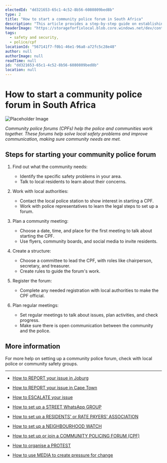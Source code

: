 ```yaml
---
electedId: "dd321653-65c1-4c52-8b56-6080809bed8b"
type: 2
title: "How to start a community police forum in South Africa"
description: "This article provides a step-by-step guide on establishing a community police forum (CPF) in South Africa, emphasizing the importance of collaboration between the police and local communities. It outlines key actions such as identifying community needs, working with local authorities, and planning regular meetings to enhance safety and communication."
headerImage: "https://storageforfixlocal.blob.core.windows.net/dev/content/dd321653-65c1-4c52-8b56-6080809bed8b/images/dd321653-65c1-4c52-8b56-6080809bed8b.webp"
tags:
  - safety and security,
  - police/cpf
locationId: "567141f7-f0b1-46e1-96a8-a72fc5c28e48"
author: null
authorImage: null
readTime: null
id: "dd321653-65c1-4c52-8b56-6080809bed8b"
location: null
---
```


# How to start a community police forum in South Africa
![Placeholder Image](https://storageforfixlocal.blob.core.windows.net/dev/content/dd321653-65c1-4c52-8b56-6080809bed8b/images/dd321653-65c1-4c52-8b56-6080809bed8b.webp)

*Community police forums (CPFs) help the police and communities work together. These forums help solve local safety problems and improve communication, making sure community needs are met.*

## Steps for starting your community police forum

1. Find out what the community needs:
   - Identify the specific safety problems in your area.
   - Talk to local residents to learn about their concerns.

2. Work with local authorities:
   - Contact the local police station to show interest in starting a CPF.
   - Work with police representatives to learn the legal steps to set up a forum.

3. Plan a community meeting:
   - Choose a date, time, and place for the first meeting to talk about starting the CPF.
   - Use flyers, community boards, and social media to invite residents.

4. Create a structure:
   - Choose a committee to lead the CPF, with roles like chairperson, secretary, and treasurer.
   - Create rules to guide the forum's work.

5. Register the forum:
   - Complete any needed registration with local authorities to make the CPF official.

6. Plan regular meetings:
   - Set regular meetings to talk about issues, plan activities, and check progress.
   - Make sure there is open communication between the community and the police.

## More information
For more help on setting up a community police forum, check with local police or community safety groups.
    
---
- [How to REPORT your issue in Joburg](/content/791949f9-e6ae-4eb0-8635-cc399708f18d/)
- [How to REPORT your issue in Cape Town](/content/e2cdfca7-24f3-4ea7-b3e6-ab3ccbd50277/)
- [How to ESCALATE your issue](/content/5c82dc08-0baf-410a-8de9-f7959a4beb3d/)

- [How to set up a STREET WhatsApp GROUP](/content/d6dea590-a527-494e-a551-c338f3bac46b/)
- [How to set up a RESIDENTS' or RATE PAYERS' ASSOCIATION](/content/70f67bab-f596-433f-9f13-f6545cff700e/)
- [How to set up a NEIGHBOURHOOD WATCH](/content/475ff4fc-c8c6-4c0c-a454-6f6dc42c6ce8/)
- [How to set up or join a COMMUNITY POLICING FORUM (CPF)](/content/475ff4fc-c8c6-4c0c-a454-6f6dc42c6ce8/)
- [How to organise a PROTEST](/content/2b41cb77-77fb-4bea-a4e5-f440b207a253/)
- [How to use MEDIA to create pressure for change](/content/c13796b6-860b-4830-ba7f-c0113cf9daae/)